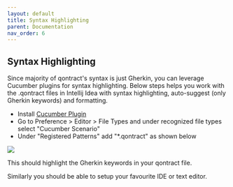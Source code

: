 ```yaml
---
layout: default
title: Syntax Highlighting
parent: Documentation
nav_order: 6
---
```

Syntax Highlighting
-------------------

Since majority of qontract's syntax is just Gherkin, you can leverage Cucumber plugins for syntax highlighting.
Below steps helps you work with the .qontract files in Intellij Idea with syntax highlighting, auto-suggest (only Gherkin keywords) and formatting.

* Install [Cucumber Plugin](https://plugins.jetbrains.com/plugin/7212-cucumber-for-java)
* Go to Preference > Editor > File Types and under recognized file types select "Cucumber Scenario"
* Under "Registered Patterns" add "*.qontract" as shown below

![](/images/ide_setup.jpg)

This should highlight the Gherkin keywords in your qontract file.

Similarly you should be able to setup your favourite IDE or text editor.


